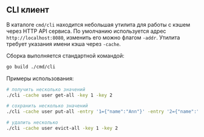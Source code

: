 ## CLI клиент
В каталоге `cmd/cli` находится небольшая утилита для работы с кэшем
через HTTP API сервиса. По умолчанию используется адрес
`http://localhost:8080`, изменить его можно флагом `-addr`. Утилита
требует указания имени кэша через `-cache`.

Сборка выполняется стандартной командой:

```bash
go build ./cmd/cli
```

Примеры использования:

```bash
# получить несколько значений
./cli -cache user get-all -key 1 -key 2

# сохранить несколько значений
./cli -cache user put-all -entry '1={"name":"Ann"}' -entry '2={"name":"Bob"}'

# удалить несколько
./cli -cache user evict-all -key 1 -key 2
```
